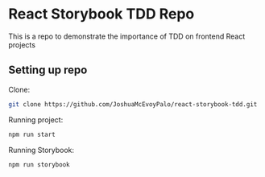 # React Storybook TDD Repo

This is a repo to demonstrate the importance of TDD on frontend React projects

## Setting up repo

Clone:
```bash
git clone https://github.com/JoshuaMcEvoyPalo/react-storybook-tdd.git
```

Running project:
```bash
npm run start
```

Running Storybook:
```bash
npm run storybook
```
